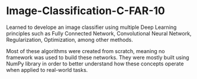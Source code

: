 # Image-Classification-C-FAR-10

 Learned to develope an image classifier using multiple Deep Learning principles such as Fully Connected Network, Convolutional Neural Network, Regularization, Optimization, among other methods.

Most of these algorithms were created from scratch, meaning no framework was used to build these networks. They were mostly built using NumPy library in order to  better understand how these concepts operate when applied to real-world tasks. 
